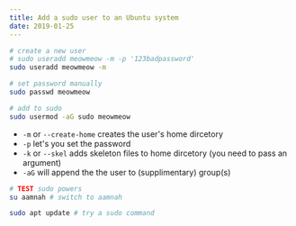 ```yaml
---
title: Add a sudo user to an Ubuntu system
date: 2019-01-25
---
```


```bash
# create a new user
# sudo useradd meowmeow -m -p '123badpassword'
sudo useradd meowmeow -m

# set password manually
sudo passwd meowmeow

# add to sudo 
sudo usermod -aG sudo meowmeow
```

- `-m` or `--create-home` creates the user's home dircetory
- `-p` let's you set the password
- `-k` or `--skel` adds skeleton files to home dircetory (you need to pass an argument)
- `-aG` will append the the user to (supplimentary) group(s)


```bash
# TEST sudo powers
su aamnah # switch to aamnah

sudo apt update # try a sudo command
```